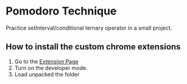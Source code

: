 # Pomodoro Technique

Practice setInterval/conditional ternary operator in a small project.

## How to install the custom chrome extensions

1. Go to the [Extension Page](chrome://extensions/)
1. Turn on the developer mode.
1. Load unpacked the folder